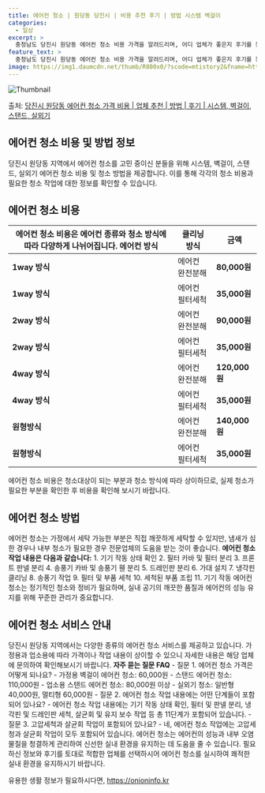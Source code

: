 ```yaml
---
title: 에어컨 청소 | 원당동 당진시 | 비용 추천 후기 | 방법 시스템 벽걸이
categories:
  - 일상
excerpt: >
  충청남도 당진시 원당동 에어컨 청소 비용 가격을 알려드리며, 어디 업체가 좋은지 후기를 통해 알아보겠습니다. 현재 글에서는 시스템, 벽걸이, 스탠드, 실외기 각각에 대해 청소 비용이 나와 있으니 참고하시면 되겠습니다. 에어컨 분해 청소 방법 보기 👈 클릭셀프 에어컨 청소 방법 보기👈 클릭당진시 원당동 에어컨 청소 비용시스템에어컨 방식클리닝방식금액1way 방식에어컨 완전분해80,000원1way 방식에어컨 필터세척35,000원2way 방식에어컨 완전분해90,000원2way 방식에어컨 필터세척35,000원4way 방식에어컨 완전분해120,000원4way 방식에어컨 필터세척35,000원원형방식에어컨 완전분해140,000원원형방식에어컨 필터세척35,000원에어컨 청소 견적 샘플 보기 👈 클릭에어컨 냄새의 원인에어..
feature_text: >
  충청남도 당진시 원당동 에어컨 청소 비용 가격을 알려드리며, 어디 업체가 좋은지 후기를 통해 알아보겠습니다. 현재 글에서는 시스템, 벽걸이, 스탠드, 실외기 각각에 대해 청소 비용이 나와 있으니 참고하시면 되겠습니다. 에어컨 분해 청소 방법 보기 👈 클릭셀프 에어컨 청소 방법 보기👈 클릭당진시 원당동 에어컨 청소 비용시스템에어컨 방식클리닝방식금액1way 방식에어컨 완전분해80,000원1way 방식에어컨 필터세척35,000원2way 방식에어컨 완전분해90,000원2way 방식에어컨 필터세척35,000원4way 방식에어컨 완전분해120,000원4way 방식에어컨 필터세척35,000원원형방식에어컨 완전분해140,000원원형방식에어컨 필터세척35,000원에어컨 청소 견적 샘플 보기 👈 클릭에어컨 냄새의 원인에어..
image: https://img1.daumcdn.net/thumb/R800x0/?scode=mtistory2&fname=https%3A%2F%2Fblog.kakaocdn.net%2Fdn%2FwmIfJ%2FbtsHwzfP3X9%2FpmtUGGqKnWUT8w4btq2UGk%2Fimg.webp
---
```


![Thumbnail](https://img1.daumcdn.net/thumb/R800x0/?scode=mtistory2&fname=https%3A%2F%2Fblog.kakaocdn.net%2Fdn%2FwmIfJ%2FbtsHwzfP3X9%2FpmtUGGqKnWUT8w4btq2UGk%2Fimg.webp)

<p>출처: <a href="https://onioninfo.kr/entry/%EB%8B%B9%EC%A7%84%EC%8B%9C-%EC%9B%90%EB%8B%B9%EB%8F%99-%EC%97%90%EC%96%B4%EC%BB%A8-%EC%B2%AD%EC%86%8C-%EA%B0%80%EA%B2%A9-%EB%B9%84%EC%9A%A9-%EC%97%85%EC%B2%B4-%EC%B6%94%EC%B2%9C-%EB%B0%A9%EB%B2%95-%ED%9B%84%EA%B8%B0-%EC%8B%9C%EC%8A%A4%ED%85%9C-%EB%B2%BD%EA%B1%B8%EC%9D%B4-%EC%8A%A4%ED%83%A0%EB%93%9C-%EC%8B%A4%EC%99%B8%EA%B8%B0" rel="dofollow">당진시 원당동 에어컨 청소 가격 비용 | 업체 추천 | 방법 | 후기 | 시스템, 벽걸이, 스탠드, 실외기</a> </p>

## 에어컨 청소 비용 및 방법 정보

당진시 원당동 지역에서 에어컨 청소를 고민 중이신 분들을 위해 시스템, 벽걸이, 스탠드, 실외기 에어컨 청소 비용 및 청소 방법을
제공합니다. 이를 통해 각각의 청소 비용과 필요한 청소 작업에 대한 정보를 확인할 수 있습니다.

## 에어컨 청소 비용

에어컨 청소 비용은 에어컨 종류와 청소 방식에 따라 다양하게 나뉘어집니다.  에어컨 방식 | 클리닝 방식 | 금액  
---|---|---  
**1way 방식** | 에어컨 완전분해 | **80,000원**  
**1way 방식** | 에어컨 필터세척 | **35,000원**  
**2way 방식** | 에어컨 완전분해 | **90,000원**  
**2way 방식** | 에어컨 필터세척 | **35,000원**  
**4way 방식** | 에어컨 완전분해 | **120,000원**  
**4way 방식** | 에어컨 필터세척 | **35,000원**  
**원형방식** | 에어컨 완전분해 | **140,000원**  
**원형방식** | 에어컨 필터세척 | **35,000원**  
에어컨 청소 비용은 청소대상이 되는 부분과 청소 방식에 따라 상이하므로, 실제 청소가 필요한 부분을 확인한 후 비용을 확인해 보시기
바랍니다.

## 에어컨 청소 방법

에어컨 청소는 가정에서 세탁 가능한 부분은 직접 깨끗하게 세탁할 수 있지만, 냄새가 심한 경우나 내부 청소가 필요한 경우 전문업체의 도움을
받는 것이 좋습니다. **에어컨 청소 작업 내용은 다음과 같습니다:** 1\. 기기 작동 상태 확인 2\. 필터 카바 및 필터 분리 3\.
프론트 판넬 분리 4\. 송풍기 카바 및 송풍기 휀 분리 5\. 드레인판 분리 6\. 가대 설치 7\. 냉각핀 클리닝 8\. 송풍기 작업
9\. 필터 및 부품 세척 10\. 세척된 부품 조립 11\. 기기 작동 에어컨 청소는 정기적인 청소와 정비가 필요하며, 실내 공기의 깨끗한
품질과 에어컨의 성능 유지를 위해 꾸준한 관리가 중요합니다.



## 에어컨 청소 서비스 안내

당진시 원당동 지역에서는 다양한 종류의 에어컨 청소 서비스를 제공하고 있습니다. 가정용과 업소용에 따라 가격이나 작업 내용이 상이할 수
있으니 자세한 내용은 해당 업체에 문의하여 확인해보시기 바랍니다. **자주 묻는 질문 FAQ** \- 질문 1. 에어컨 청소 가격은 어떻게
되나요? \- 가정용 벽걸이 에어컨 청소: 60,000원 \- 스탠드 에어컨 청소: 110,000원 \- 업소용 스탠드 에어컨 청소:
80,000원 이상 \- 실외기 청소: 일반형 40,000원, 멀티형 60,000원 \- 질문 2. 에어컨 청소 작업 내용에는 어떤 단계들이
포함되어 있나요? \- 에어컨 청소 작업 내용에는 기기 작동 상태 확인, 필터 및 판넬 분리, 냉각핀 및 드레인판 세척, 살균회 및 유지
보수 작업 등 총 11단계가 포함되어 있습니다. \- 질문 3. 고압세척과 살균회 작업이 포함되어 있나요? \- 네, 에어컨 청소 작업에는
고압세청과 살균회 작업이 모두 포함되어 있습니다. 에어컨 청소는 에어컨의 성능과 내부 오염물질을 청결하게 관리하여 신선한 실내 환경을
유지하는 데 도움을 줄 수 있습니다. 필요하신 정보와 후기를 토대로 적합한 업체를 선택하시어 에어컨 청소를 실시하여 쾌적한 실내 환경을
유지하시기 바랍니다.



 

유용한 생활 정보가 필요하시다면, <a href="https://onioninfo.kr" rel="dofollow">https://onioninfo.kr</a>


